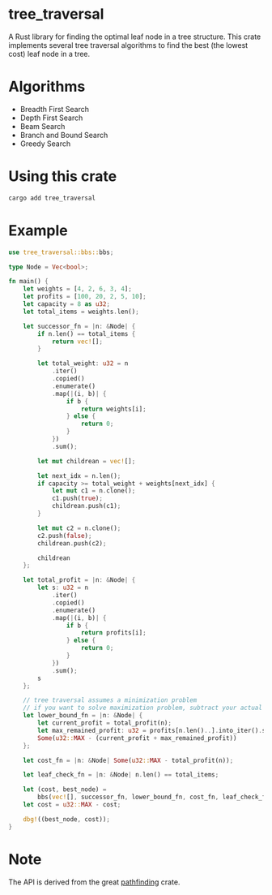 # tree_traversal
A Rust library for finding the optimal leaf node in a tree structure.
This crate implements several tree traversal algorithms to find the best (the lowest cost) leaf node in a tree.

# Algorithms

- Breadth First Search
- Depth First Search
- Beam Search
- Branch and Bound Search
- Greedy Search

# Using this crate

```bash
cargo add tree_traversal
```

# Example

```rust
use tree_traversal::bbs::bbs;

type Node = Vec<bool>;

fn main() {
    let weights = [4, 2, 6, 3, 4];
    let profits = [100, 20, 2, 5, 10];
    let capacity = 8 as u32;
    let total_items = weights.len();

    let successor_fn = |n: &Node| {
        if n.len() == total_items {
            return vec![];
        }

        let total_weight: u32 = n
            .iter()
            .copied()
            .enumerate()
            .map(|(i, b)| {
                if b {
                    return weights[i];
                } else {
                    return 0;
                }
            })
            .sum();

        let mut childrean = vec![];

        let next_idx = n.len();
        if capacity >= total_weight + weights[next_idx] {
            let mut c1 = n.clone();
            c1.push(true);
            childrean.push(c1);
        }

        let mut c2 = n.clone();
        c2.push(false);
        childrean.push(c2);

        childrean
    };

    let total_profit = |n: &Node| {
        let s: u32 = n
            .iter()
            .copied()
            .enumerate()
            .map(|(i, b)| {
                if b {
                    return profits[i];
                } else {
                    return 0;
                }
            })
            .sum();
        s
    };

    // tree traversal assumes a minimization problem
    // if you want to solve maximization problem, subtract your actual score from the MAX value
    let lower_bound_fn = |n: &Node| {
        let current_profit = total_profit(n);
        let max_remained_profit: u32 = profits[n.len()..].into_iter().sum();
        Some(u32::MAX - (current_profit + max_remained_profit))
    };

    let cost_fn = |n: &Node| Some(u32::MAX - total_profit(n));

    let leaf_check_fn = |n: &Node| n.len() == total_items;

    let (cost, best_node) =
        bbs(vec![], successor_fn, lower_bound_fn, cost_fn, leaf_check_fn).unwrap();
    let cost = u32::MAX - cost;

    dbg!((best_node, cost));
}
```

# Note

The API is derived from the great [pathfinding](https://docs.rs/pathfinding/latest/pathfinding/index.html) crate.